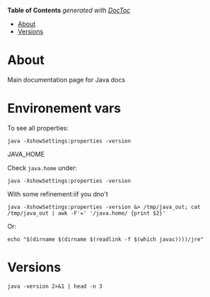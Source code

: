 <!-- START doctoc generated TOC please keep comment here to allow auto update -->
<!-- DON'T EDIT THIS SECTION, INSTEAD RE-RUN doctoc TO UPDATE -->
**Table of Contents**  *generated with [DocToc](https://github.com/thlorenz/doctoc)*

- [About](#about)
- [Versions](#versions)

<!-- END doctoc generated TOC please keep comment here to allow auto update -->

# About

Main documentation page for Java docs

# Environement vars

To see all properties:
```
java -XshowSettings:properties -version
```

JAVA_HOME

Check `java.home` under:
```
java -XshowSettings:properties -version
```

With some refinement:iif you dno't 
```
java -XshowSettings:properties -version &> /tmp/java_out; cat /tmp/java_out | awk -F'=' '/java.home/ {print $2}'
```

Or:
```
echo "$(dirname $(dirname $(readlink -f $(which javac))))/jre"
```

# Versions

```
java -version 2>&1 | head -n 3
```
